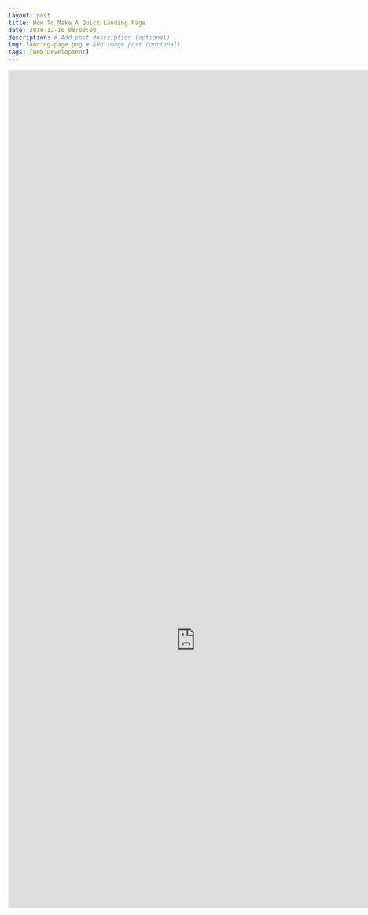 ```yaml
---
layout: post
title: How To Make A Quick Landing Page
date: 2019-12-16 08:00:00
description: # Add post description (optional)
img: landing-page.png # Add image post (optional)
tags: [Web Development]
---
```


<!-- <iframe src="https://docs.google.com/document/d/16mjPssG8UpSyuR8JX4YnQBOy3AQVPS_IffMr3gBOtEc/edit?rm=minimal" frameborder="0" style="overflow:hidden;height:2175px;width:100%"></iframe> -->

<div style="width: 765px; height: 1702px; overflow: hidden; margin:auto">
<iframe src="https://docs.google.com/document/d/16mjPssG8UpSyuR8JX4YnQBOy3AQVPS_IffMr3gBOtEc/edit?rm=minimal" frameborder="0" style="overflow:hidden;height:2500px;width:800px;position:relative;left:-19px;top:-91px"></iframe>
</div>
